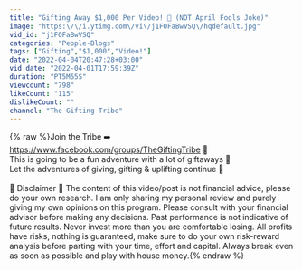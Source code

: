 ```yaml
---
title: "Gifting Away $1,000 Per Video! 🎁 (NOT April Fools Joke)"
image: "https:\/\/i.ytimg.com\/vi\/j1FOFaBwVSQ\/hqdefault.jpg"
vid_id: "j1FOFaBwVSQ"
categories: "People-Blogs"
tags: ["Gifting","$1,000","Video!"]
date: "2022-04-04T20:47:28+03:00"
vid_date: "2022-04-01T17:59:39Z"
duration: "PT5M55S"
viewcount: "798"
likeCount: "115"
dislikeCount: ""
channel: "The Gifting Tribe"
---
```

{% raw %}Join the Tribe ➡️ <a rel="nofollow" target="blank" href="https://www.facebook.com/groups/TheGiftingTribe">https://www.facebook.com/groups/TheGiftingTribe</a> 🎁 <br />This is going to be a fun adventure with a lot of giftaways 💸<br />Let the adventures of giving, gifting &amp; uplifting continue 🚀<br /><br />🛑 Disclaimer 🛑  The content of this video/post is not financial advice, please do your own research. I am only sharing my personal review and purely giving my own opinions on this program. Please consult with your financial advisor before making any decisions. Past performance is not indicative of future results. Never invest more than you are comfortable losing. All profits have risks, nothing is guaranteed, make sure to do your own risk-reward analysis before parting with your time, effort and capital. Always break even as soon as possible and play with house money.{% endraw %}
